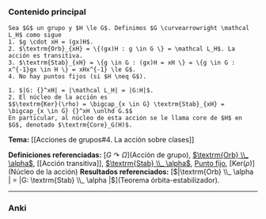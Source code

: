 ### Contenido principal

```ad-Formal
Sea $G$ un grupo y $H \le G$. Definimos $G \curvearrowright \mathcal L_H$ como sigue
1. $g \cdot xH = (gx)H$.
2. $\textrm{Orb}_{xH} = \{(gx)H : g \in G \} = \mathcal L_H$. La acción es transitiva.
3. $\textrm{Stab}_{xH} = \{g \in G : (gx)H = xH \} = \{g \in G : x^{-1}gx \in H \} = xHx^{-1} \le G$.
4. No hay puntos fijos (si $H \neq G$).
```

```ad-note
1. $|G: {}^xH| = |\mathcal L_H| = |G:H|$.
2. El núcleo de la acción es
$$\textrm{Ker}(\rho) = \bigcap_{x \in G} \textrm{Stab}_{xH} = \bigcap_{x \in G} {}^xH \unlhd G.$$
En particular, al núcleo de esta acción se le llama core de $H$ en $G$, denotado $\textrm{Core}_G(H)$.
```

**Tema:** [[Acciones de grupos#4. La acción sobre clases]]

**Definiciones referenciadas:** [$G \curvearrowright \Omega$](Acción de grupo), [$\textrm{Orb} \\_ \alpha$](Órbita), [[Acción transitiva]], [$\textrm{Stab} \\_ \alpha$](Estabilizador), [Punto fijo](Estabilizador), [$\textrm{Ker}(\rho)$](Núcleo de la acción)
**Resultados referenciados:** [$|\textrm{Orb} \\_ \alpha | = |G: \textrm{Stab} \\_ \alpha |$](Teorema órbita-estabilizador).

---
### Anki
